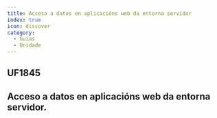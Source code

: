```yaml
---
title: Acceso a datos en aplicacións web da entorna servidor
index: true
icon: discover
category:
  - Guías
  - Unidade
---
```


## UF1845
## Acceso a datos en aplicacións web da entorna servidor.  
